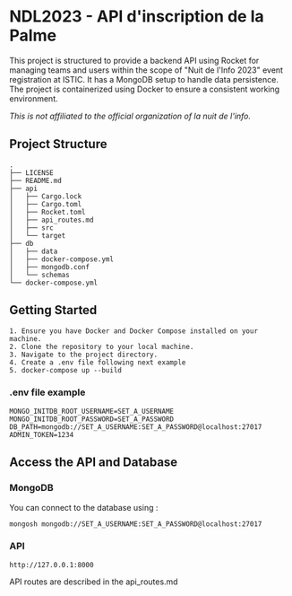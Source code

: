 # NDL2023 - API d'inscription de la Palme

This project is structured to provide a backend API using Rocket for managing teams and users within the scope of "Nuit de l'Info 2023" event registration at ISTIC. It has a MongoDB setup to handle data persistence. The project is containerized using Docker to ensure a consistent working environment.

*This is not affiliated to the official organization of la nuit de l'info.*


## Project Structure

```plaintext
.
├── LICENSE
├── README.md
├── api
│   ├── Cargo.lock
│   ├── Cargo.toml
│   ├── Rocket.toml
│   ├── api_routes.md
│   ├── src
│   └── target
├── db
│   ├── data
│   ├── docker-compose.yml
│   ├── mongodb.conf
│   └── schemas
└── docker-compose.yml
```

## Getting Started

    1. Ensure you have Docker and Docker Compose installed on your machine.
    2. Clone the repository to your local machine.
    3. Navigate to the project directory.
    4. Create a .env file following next example
    5. docker-compose up --build

### .env file example
```
MONGO_INITDB_ROOT_USERNAME=SET_A_USERNAME
MONGO_INITDB_ROOT_PASSWORD=SET_A_PASSWORD
DB_PATH=mongodb://SET_A_USERNAME:SET_A_PASSWORD@localhost:27017
ADMIN_TOKEN=1234
```

## Access the API and Database

### MongoDB 
You can connect to the database using :
```
mongosh mongodb://SET_A_USERNAME:SET_A_PASSWORD@localhost:27017
```

### API
```
http://127.0.0.1:8000
```

API routes are described in the api_routes.md
